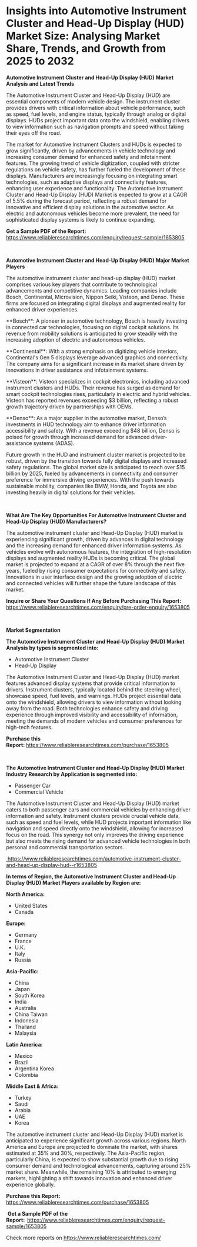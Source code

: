 <p><h1>Insights into Automotive Instrument Cluster and Head-Up Display (HUD) Market Size: Analysing Market Share, Trends, and Growth from 2025 to 2032</h1></p><p><strong>Automotive Instrument Cluster and Head-Up Display (HUD) Market Analysis and Latest Trends</strong></p>
<p><p>The Automotive Instrument Cluster and Head-Up Display (HUD) are essential components of modern vehicle design. The instrument cluster provides drivers with critical information about vehicle performance, such as speed, fuel levels, and engine status, typically through analog or digital displays. HUDs project important data onto the windshield, enabling drivers to view information such as navigation prompts and speed without taking their eyes off the road. </p><p>The market for Automotive Instrument Clusters and HUDs is expected to grow significantly, driven by advancements in vehicle technology and increasing consumer demand for enhanced safety and infotainment features. The growing trend of vehicle digitization, coupled with stricter regulations on vehicle safety, has further fueled the development of these displays. Manufacturers are increasingly focusing on integrating smart technologies, such as adaptive displays and connectivity features, enhancing user experience and functionality. The Automotive Instrument Cluster and Head-Up Display (HUD) Market is expected to grow at a CAGR of 5.5% during the forecast period, reflecting a robust demand for innovative and efficient display solutions in the automotive sector. As electric and autonomous vehicles become more prevalent, the need for sophisticated display systems is likely to continue expanding.</p></p>
<p><strong>Get a Sample PDF of the Report:&nbsp;</strong> <a href="https://www.reliableresearchtimes.com/enquiry/request-sample/1653805?utm_campaign=3036&utm_medium=2&utm_source=Github&utm_content=ia&utm_term=30032025&utm_id=automotive-instrument-cluster-and-head-up-display-hud">https://www.reliableresearchtimes.com/enquiry/request-sample/1653805</a></p>
<p>&nbsp;</p>
<p><strong>Automotive Instrument Cluster and Head-Up Display (HUD) Major Market Players</strong></p>
<p><p>The automotive instrument cluster and head-up display (HUD) market comprises various key players that contribute to technological advancements and competitive dynamics. Leading companies include Bosch, Continental, Microvision, Nippon Seiki, Visteon, and Denso. These firms are focused on integrating digital displays and augmented reality for enhanced driver experiences.</p><p>**Bosch**: A pioneer in automotive technology, Bosch is heavily investing in connected car technologies, focusing on digital cockpit solutions. Its revenue from mobility solutions is anticipated to grow steadily with the increasing adoption of electric and autonomous vehicles.</p><p>**Continental**: With a strong emphasis on digitizing vehicle interiors, Continental's Gen 5 displays leverage advanced graphics and connectivity. The company aims for a significant increase in its market share driven by innovations in driver assistance and infotainment systems.</p><p>**Visteon**: Visteon specializes in cockpit electronics, including advanced instrument clusters and HUDs. Their revenue has surged as demand for smart cockpit technologies rises, particularly in electric and hybrid vehicles. Visteon has reported revenues exceeding $3 billion, reflecting a robust growth trajectory driven by partnerships with OEMs.</p><p>**Denso**: As a major supplier in the automotive market, Denso’s investments in HUD technology aim to enhance driver information accessibility and safety. With a revenue exceeding $48 billion, Denso is poised for growth through increased demand for advanced driver-assistance systems (ADAS).</p><p>Future growth in the HUD and instrument cluster market is projected to be robust, driven by the transition towards fully digital displays and increased safety regulations. The global market size is anticipated to reach over $15 billion by 2025, fueled by advancements in connectivity and consumer preference for immersive driving experiences. With the push towards sustainable mobility, companies like BMW, Honda, and Toyota are also investing heavily in digital solutions for their vehicles.</p></p>
<p>&nbsp;</p>
<p><strong>What Are The Key Opportunities For Automotive Instrument Cluster and Head-Up Display (HUD) Manufacturers?</strong></p>
<p><p>The automotive instrument cluster and Head-Up Display (HUD) market is experiencing significant growth, driven by advances in digital technology and the increasing demand for enhanced driver information systems. As vehicles evolve with autonomous features, the integration of high-resolution displays and augmented reality HUDs is becoming critical. The global market is projected to expand at a CAGR of over 8% through the next five years, fueled by rising consumer expectations for connectivity and safety. Innovations in user interface design and the growing adoption of electric and connected vehicles will further shape the future landscape of this market.</p></p>
<p><strong>Inquire or Share Your Questions If Any Before Purchasing This Report:</strong> <a href="https://www.reliableresearchtimes.com/enquiry/pre-order-enquiry/1653805?utm_campaign=3036&utm_medium=2&utm_source=Github&utm_content=ia&utm_term=30032025&utm_id=automotive-instrument-cluster-and-head-up-display-hud">https://www.reliableresearchtimes.com/enquiry/pre-order-enquiry/1653805</a></p>
<p>&nbsp;</p>
<p><strong>Market Segmentation</strong></p>
<p><strong>The Automotive Instrument Cluster and Head-Up Display (HUD) Market Analysis by types is segmented into:</strong></p>
<p><ul><li>Automotive Instrument Cluster</li><li>Head-Up Display</li></ul></p>
<p><p>The Automotive Instrument Cluster and Head-Up Display (HUD) market features advanced display systems that provide critical information to drivers. Instrument clusters, typically located behind the steering wheel, showcase speed, fuel levels, and warnings. HUDs project essential data onto the windshield, allowing drivers to view information without looking away from the road. Both technologies enhance safety and driving experience through improved visibility and accessibility of information, meeting the demands of modern vehicles and consumer preferences for high-tech features.</p></p>
<p><strong>Purchase this Report:&nbsp;</strong><a href="https://www.reliableresearchtimes.com/purchase/1653805?utm_campaign=3036&utm_medium=2&utm_source=Github&utm_content=ia&utm_term=30032025&utm_id=automotive-instrument-cluster-and-head-up-display-hud">https://www.reliableresearchtimes.com/purchase/1653805</a></p>
<p>&nbsp;</p>
<p><strong>The Automotive Instrument Cluster and Head-Up Display (HUD) Market Industry Research by Application is segmented into:</strong></p>
<p><ul><li>Passenger Car</li><li>Commercial Vehicle</li></ul></p>
<p><p>The Automotive Instrument Cluster and Head-Up Display (HUD) market caters to both passenger cars and commercial vehicles by enhancing driver information and safety. Instrument clusters provide crucial vehicle data, such as speed and fuel levels, while HUD projects important information like navigation and speed directly onto the windshield, allowing for increased focus on the road. This synergy not only improves the driving experience but also meets the rising demand for advanced vehicle technologies in both personal and commercial transportation sectors.</p></p>
<p><a href="https://www.reliableresearchtimes.com/automotive-instrument-cluster-and-head-up-display-hud--r1653805?utm_campaign=3036&utm_medium=2&utm_source=Github&utm_content=ia&utm_term=30032025&utm_id=automotive-instrument-cluster-and-head-up-display-hud">&nbsp;https://www.reliableresearchtimes.com/automotive-instrument-cluster-and-head-up-display-hud--r1653805</a></p>
<p><strong>In terms of Region, the Automotive Instrument Cluster and Head-Up Display (HUD) Market Players available by Region are:</strong></p>
<p>
    <p> <strong> North America: </strong>
        <ul>
            <li>United States</li>
            <li>Canada</li>
        </ul>
        </p> 
    <p> <strong> Europe: </strong>
        <ul>
            <li>Germany</li>
            <li>France</li>
            <li>U.K.</li>
            <li>Italy</li>
            <li>Russia</li>
        </ul>
        </p> 
    <p> <strong> Asia-Pacific: </strong>
        <ul>
            <li>China</li>
            <li>Japan</li>
            <li>South Korea</li>
            <li>India</li>
            <li>Australia</li>
            <li>China Taiwan</li>
            <li>Indonesia</li>
            <li>Thailand</li>
            <li>Malaysia</li>
        </ul>
        </p> 
    <p> <strong> Latin America: </strong>
        <ul>
            <li>Mexico</li>
            <li>Brazil</li>
            <li>Argentina Korea</li>
            <li>Colombia</li>
        </ul>
        </p> 
    <p> <strong> Middle East & Africa: </strong>
        <ul>
            <li>Turkey</li>
            <li>Saudi</li>
            <li>Arabia</li>
            <li>UAE</li>
            <li>Korea</li>
        </ul>
    </p>
    </p>
<p><p>The automotive instrument cluster and Head-Up Display (HUD) market is anticipated to experience significant growth across various regions. North America and Europe are projected to dominate the market, with shares estimated at 35% and 30%, respectively. The Asia-Pacific region, particularly China, is expected to show substantial growth due to rising consumer demand and technological advancements, capturing around 25% market share. Meanwhile, the remaining 10% is attributed to emerging markets, highlighting a shift towards innovation and enhanced driver experience globally.</p></p>
<p><strong>Purchase this Report: </strong><a href="https://www.reliableresearchtimes.com/purchase/1653805?utm_campaign=3036&utm_medium=2&utm_source=Github&utm_content=ia&utm_term=30032025&utm_id=automotive-instrument-cluster-and-head-up-display-hud">https://www.reliableresearchtimes.com/purchase/1653805</a></p>
<p>&nbsp;<strong>Get a Sample PDF of the Report:&nbsp;&nbsp;</strong><a href="https://www.reliableresearchtimes.com/enquiry/request-sample/1653805?utm_campaign=3036&utm_medium=2&utm_source=Github&utm_content=ia&utm_term=30032025&utm_id=automotive-instrument-cluster-and-head-up-display-hud">https://www.reliableresearchtimes.com/enquiry/request-sample/1653805</a></p>
<p><strong></strong></p>
<p>Check more reports on <a href="https://www.reliableresearchtimes.com/?utm_campaign=3036&utm_medium=2&utm_source=Github&utm_content=ia&utm_term=30032025&utm_id=automotive-instrument-cluster-and-head-up-display-hud">https://www.reliableresearchtimes.com/</a></p>